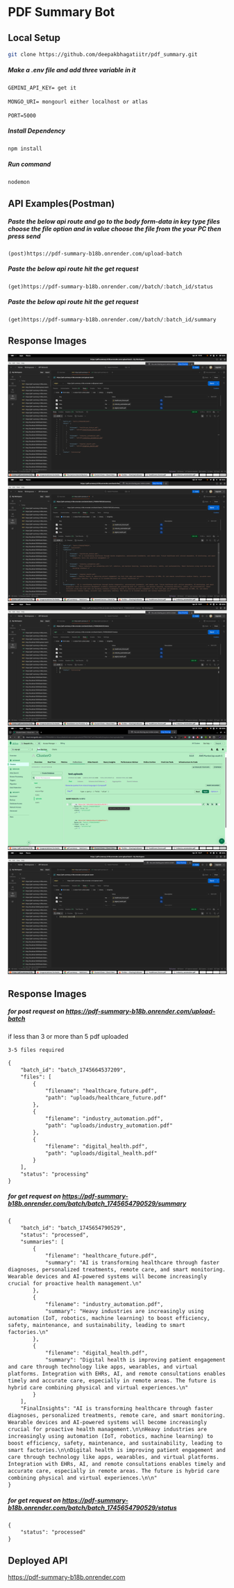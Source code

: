 # PDF Summary Bot

<!-- ## Headers

# This is a Heading h1
## This is a Heading h2
###### This is a Heading h6 -->

## Local Setup

```bash
git clone https://github.com/deepakbhagatiitr/pdf_summary.git

```

##### Make a .env file and add three variable in it

```
GEMINI_API_KEY= get it

MONGO_URI= mongourl either localhost or atlas

PORT=5000
```

##### Install Dependency

```bash
npm install

```

##### Run command

```bash
nodemon

```

## API Examples(Postman)

##### Paste the below api route and go to the body form-data in key type files choose the file option and in value choose the file from the your PC then press send

```
(post)https://pdf-summary-b18b.onrender.com/upload-batch
```

##### Paste the below api route hit the get request

```
(get)https://pdf-summary-b18b.onrender.com//batch/:batch_id/status
```

##### Paste the below api route hit the get request

```
(get)https://pdf-summary-b18b.onrender.com//batch/:batch_id/summary
```

## Response Images

![upload batch.](assets/upload.png)
![summary.](assets/summary.png)
![status.](assets/status.png)
![db cluster.](assets/db.png)
![files require](assets/files.png)

## Response Images

##### for post request on https://pdf-summary-b18b.onrender.com/upload-batch
if less than 3 or more than 5 pdf uploaded
```
3-5 files required
```
```
{
    "batch_id": "batch_1745664537209",
    "files": [
        {
            "filename": "healthcare_future.pdf",
            "path": "uploads/healthcare_future.pdf"
        },
        {
            "filename": "industry_automation.pdf",
            "path": "uploads/industry_automation.pdf"
        },
        {
            "filename": "digital_health.pdf",
            "path": "uploads/digital_health.pdf"
        }
    ],
    "status": "processing"
}
```

##### for get request on https://pdf-summary-b18b.onrender.com/batch/batch_1745654790529/summary

```
{
    "batch_id": "batch_1745654790529",
    "status": "processed",
    "summaries": [
        {
            "filename": "healthcare_future.pdf",
            "summary": "AI is transforming healthcare through faster diagnoses, personalized treatments, remote care, and smart monitoring. Wearable devices and AI-powered systems will become increasingly crucial for proactive health management.\n"
        },
        {
            "filename": "industry_automation.pdf",
            "summary": "Heavy industries are increasingly using automation (IoT, robotics, machine learning) to boost efficiency, safety, maintenance, and sustainability, leading to smart factories.\n"
        },
        {
            "filename": "digital_health.pdf",
            "summary": "Digital health is improving patient engagement and care through technology like apps, wearables, and virtual platforms. Integration with EHRs, AI, and remote consultations enables timely and accurate care, especially in remote areas. The future is hybrid care combining physical and virtual experiences.\n"
        }
    ],
    "FinalInsights": "AI is transforming healthcare through faster diagnoses, personalized treatments, remote care, and smart monitoring. Wearable devices and AI-powered systems will become increasingly crucial for proactive health management.\n\nHeavy industries are increasingly using automation (IoT, robotics, machine learning) to boost efficiency, safety, maintenance, and sustainability, leading to smart factories.\n\nDigital health is improving patient engagement and care through technology like apps, wearables, and virtual platforms. Integration with EHRs, AI, and remote consultations enables timely and accurate care, especially in remote areas. The future is hybrid care combining physical and virtual experiences.\n\n"
}

```

##### for get request on https://pdf-summary-b18b.onrender.com/batch/batch_1745654790529/status

```
{
    "status": "processed"
}
```

## Deployed API

https://pdf-summary-b18b.onrender.com
